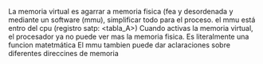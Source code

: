 La memoria virtual es agarrar a memoria fisica (fea y desordenada y mediante un software (mmu), simplificar todo para el proceso.  el mmu está entro del cpu (registro satp: <tabla_A>)
Cuando activas la memoria virtual, el procesador ya no puede ver mas la memoria fisica.
Es literalmente una funcion matetmática
El mmu tambien puede dar aclaraciones sobre diferentes direccines de memoria